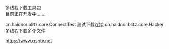 多线程下载工具包   
目前正在开发中.......

cn.haidnor.blitz.core.ConnectTest 测试下载连接
cn.haidnor.blitz.core.Hacker 多线程下载多个文件

https://www.qsptv.net